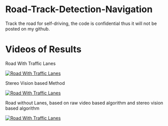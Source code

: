 # Road-Track-Detection-Navigation
Track the road for self-driving, the code is confidential thus it will not be posted on my github.

# Videos of Results
Road With Traffic Lanes

[![Road With Traffic Lanes](https://img.youtube.com/vi/IhNhg2Se_Ro/0.jpg)](https://www.youtube.com/watch?v=IhNhg2Se_Ro)

Stereo Vision based Method

[![Road With Traffic Lanes](https://img.youtube.com/vi/PJayGtCek00/0.jpg)](https://www.youtube.com/watch?v=PJayGtCek00)

Road without Lanes, based on raw video based algorithm and stereo vision based algorithm

[![Road With Traffic Lanes](https://img.youtube.com/vi/0gJk9MiPh38/0.jpg)](https://www.youtube.com/watch?v=0gJk9MiPh38)
